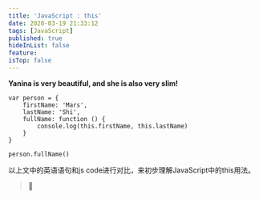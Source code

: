 ```yaml
---
title: 'JavaScript : this'
date: 2020-03-19 21:33:12
tags: [JavaScript]
published: true
hideInList: false
feature: 
isTop: false
---
```

**Yanina is very beautiful, and she is also very slim!**
```
var person = {
    firstName: 'Mars',
    lastName: 'Shi',
    fullName: function () {
        console.log(this.firstName, this.lastName)
    }
}

person.fullName()
```
以上文中的英语语句和js code进行对比，来初步理解JavaScript中的this用法。
> 🍋












